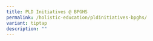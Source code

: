```yaml
---
title: PLD Initiatives @ BPGHS
permalink: /holistic-education/pldinitiatives-bpghs/
variant: tiptap
description: ""
---
```

<p></p>